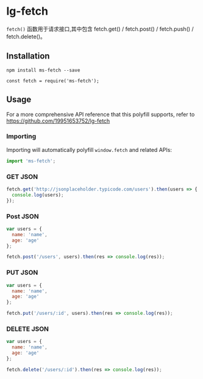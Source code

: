 # lg-fetch

`fetch()` 函数用于请求接口,其中包含 fetch.get() / fetch.post() / fetch.push() / fetch.delete()。

## Installation

```
npm install ms-fetch --save

const fetch = require('ms-fetch');
```

## Usage

For a more comprehensive API reference that this polyfill supports, refer to
https://github.com/19951653752/lg-fetch

### Importing

Importing will automatically polyfill `window.fetch` and related APIs:

```javascript
import 'ms-fetch';
```

### GET JSON

```javascript
fetch.get('http://jsonplaceholder.typicode.com/users').then(users => {
  console.log(users);
});
```

### Post JSON

```javascript
var users = {
  name: 'name',
  age: 'age'
};

fetch.post('/users', users).then(res => console.log(res));
```

### PUT JSON

```javascript
var users = {
  name: 'name',
  age: 'age'
};

fetch.put('/users/:id', users).then(res => console.log(res));
```

### DELETE JSON

```javascript
var users = {
  name: 'name',
  age: 'age'
};

fetch.delete('/users/:id').then(res => console.log(res));
```
